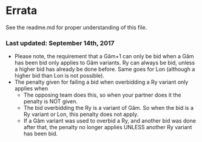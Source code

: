 # Errata
 
 See the readme.md for proper understanding of this file.

### Last updated: September 14th, 2017
 
- Please note, the requirement that a Gâm+1 can only be bid when a Gâm has been bid only applies to Gâm variants. Ry can always be bid, unless a higher bid has already be done before. Same goes for Lon (although a higher bid than Lon is not possible).
- The penalty given for failing a bid when overbidding a Ry variant only applies when
  - The opposing team does this, so when your partner does it the penalty is NOT given.
  - The bid overbidding the Ry is a variant of Gâm. So when the bid is a Ry variant or Lon, this penalty does not apply.
  - If a Gâm variant was used to overbid a Ry, and another bid was done after that, the penalty no longer applies UNLESS another Ry variant has been bid.

 
